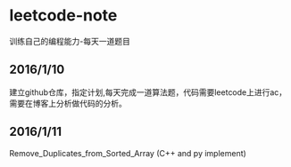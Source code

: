# leetcode-note
训练自己的编程能力-每天一道题目
## 2016/1/10
建立github仓库，指定计划,每天完成一道算法题，代码需要leetcode上进行ac，需要在博客上分析做代码的分析。

## 2016/1/11
Remove_Duplicates_from_Sorted_Array (C++ and py implement)
